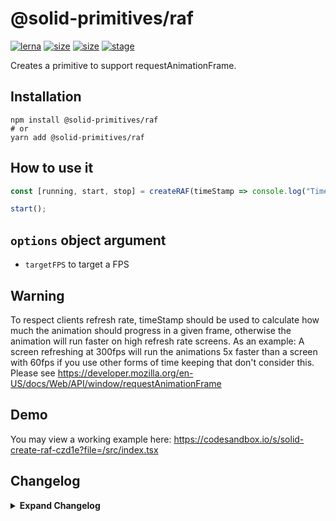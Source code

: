# @solid-primitives/raf

[![lerna](https://img.shields.io/badge/maintained%20with-lerna-cc00ff.svg?style=for-the-badge)](https://lerna.js.org/)
[![size](https://img.shields.io/bundlephobia/minzip/@solid-primitives/raf?style=for-the-badge)](https://bundlephobia.com/package/@solid-primitives/raf)
[![size](https://img.shields.io/npm/v/@solid-primitives/raf?style=for-the-badge)](https://www.npmjs.com/package/@solid-primitives/raf)
[![stage](https://img.shields.io/endpoint?style=for-the-badge&url=https%3A%2F%2Fraw.githubusercontent.com%2Fdavedbase%2Fsolid-primitives%2Fmain%2Fassets%2Fbadges%2Fstage-3.json)](https://github.com/davedbase/solid-primitives#contribution-process)

Creates a primitive to support requestAnimationFrame.

## Installation

```
npm install @solid-primitives/raf
# or
yarn add @solid-primitives/raf
```

## How to use it

```ts
const [running, start, stop] = createRAF(timeStamp => console.log("Time stamp is", timeStamp));

start();
```

## `options` object argument

- `targetFPS` to target a FPS

## Warning

To respect clients refresh rate, timeStamp should be used to calculate how much the animation should progress in a given frame, otherwise the animation will run faster on high refresh rate screens. As an example: A screen refreshing at 300fps will run the animations 5x faster than a screen with 60fps if you use other forms of time keeping that don't consider this. Please see https://developer.mozilla.org/en-US/docs/Web/API/window/requestAnimationFrame

## Demo

You may view a working example here: https://codesandbox.io/s/solid-create-raf-czd1e?file=/src/index.tsx

## Changelog

<details>
<summary><b>Expand Changelog</b></summary>

0.0.100

Initial release ported from https://github.com/microcipcip/vue-use-kit/blob/master/src/functions/useRafFn/useRafFn.ts.

1.0.6

Released official version with CJS and SSR support.

1.0.7

Updated to Solid 1.3, switched to peerDependencies

1.0.9

Patched double running and added refresh rate warning (patch by [titoBouzout](https://www.github.com/titoBouzout)).

2.0.9

- allow to limit fps above 60fps
- default `targetFps` to `Infinity` instead of 60fps
- remove `runImmediately` as trying to change the default of this value will require you to provide a `targetFps` which may not be clear that should be `Infinity` in case you want to respect clients fps. Screens above 60fps are becoming increasing popular.
- respect `requestAnimationFrame` signature and give `timeStamp` back to the callback instead of a `deltaTime` (deltaTime could be added back on a future version)
- improve dev tests
- use cancelAnimationFrame instead of !isRunning
- change second argument to be an options object

(patch by [titoBouzout](https://www.github.com/titoBouzout)).

</details>
